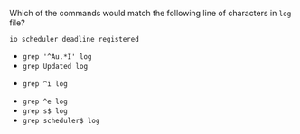 Which of the commands would match the following line of characters in `log` file?
```
io scheduler deadline registered
```

* `grep '^Au.*I' log`
* `grep Updated log`
+ `grep ^i log`
* `grep ^e log`
* `grep s$ log`
* `grep scheduler$ log`

